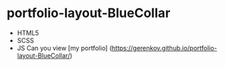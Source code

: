 # portfolio-layout-BlueCollar
- HTML5
- SCSS
- JS
Can you view [my portfolio]
(https://gerenkov.github.io/portfolio-layout-BlueCollar/)
